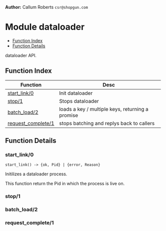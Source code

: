 

__Author:__ Callum Roberts `csr@shopgun.com`

# Module dataloader #
* [Function Index](#index)
* [Function Details](#functions)

dataloader API.


<a name="index"></a>

## Function Index ##

| Function      | Desc          |
|---------------|---------------|
| <a href="#start_link-0">start_link/0</a> | Init dataloader |
| <a href="#stop-1">stop/1</a> | Stops dataloader  |
| <a href="#batch_load-2">batch_load/2</a> | loads a key / multiple keys, returning a promise |
| <a href="#request_complete-1">request_complete/1</a> | stops batching and replys back to callers |


<a name="functions"></a>

## Function Details ##

<a name="start_link-0"></a>

### start_link/0 ###

`start_link() -> {ok, Pid} | {error, Reason}`

Initilizes a dataloader process.

This function return the Pid in which the process is live on.






<a name="stop-1"></a>

### stop/1 ###


<a name="batch_load-2"></a>

### batch_load/2 ###


<a name="request_complete-1"></a>

### request_complete/1 ###
